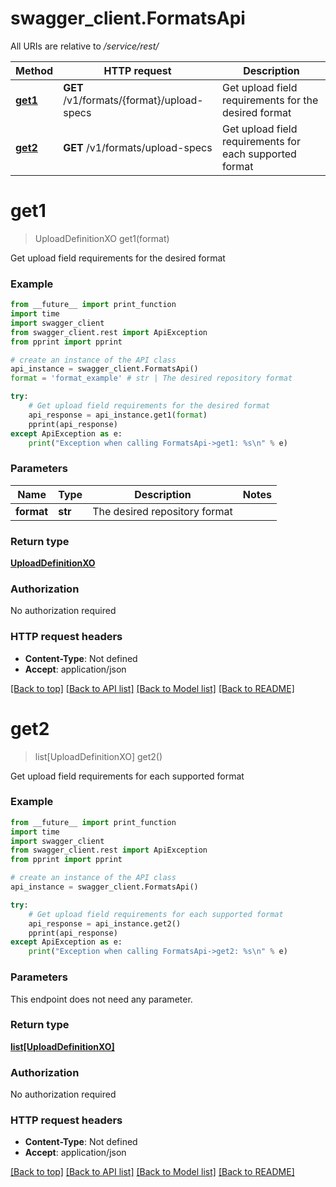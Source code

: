 # swagger_client.FormatsApi

All URIs are relative to */service/rest/*

Method | HTTP request | Description
------------- | ------------- | -------------
[**get1**](FormatsApi.md#get1) | **GET** /v1/formats/{format}/upload-specs | Get upload field requirements for the desired format
[**get2**](FormatsApi.md#get2) | **GET** /v1/formats/upload-specs | Get upload field requirements for each supported format

# **get1**
> UploadDefinitionXO get1(format)

Get upload field requirements for the desired format

### Example
```python
from __future__ import print_function
import time
import swagger_client
from swagger_client.rest import ApiException
from pprint import pprint

# create an instance of the API class
api_instance = swagger_client.FormatsApi()
format = 'format_example' # str | The desired repository format

try:
    # Get upload field requirements for the desired format
    api_response = api_instance.get1(format)
    pprint(api_response)
except ApiException as e:
    print("Exception when calling FormatsApi->get1: %s\n" % e)
```

### Parameters

Name | Type | Description  | Notes
------------- | ------------- | ------------- | -------------
 **format** | **str**| The desired repository format | 

### Return type

[**UploadDefinitionXO**](UploadDefinitionXO.md)

### Authorization

No authorization required

### HTTP request headers

 - **Content-Type**: Not defined
 - **Accept**: application/json

[[Back to top]](#) [[Back to API list]](../README.md#documentation-for-api-endpoints) [[Back to Model list]](../README.md#documentation-for-models) [[Back to README]](../README.md)

# **get2**
> list[UploadDefinitionXO] get2()

Get upload field requirements for each supported format

### Example
```python
from __future__ import print_function
import time
import swagger_client
from swagger_client.rest import ApiException
from pprint import pprint

# create an instance of the API class
api_instance = swagger_client.FormatsApi()

try:
    # Get upload field requirements for each supported format
    api_response = api_instance.get2()
    pprint(api_response)
except ApiException as e:
    print("Exception when calling FormatsApi->get2: %s\n" % e)
```

### Parameters
This endpoint does not need any parameter.

### Return type

[**list[UploadDefinitionXO]**](UploadDefinitionXO.md)

### Authorization

No authorization required

### HTTP request headers

 - **Content-Type**: Not defined
 - **Accept**: application/json

[[Back to top]](#) [[Back to API list]](../README.md#documentation-for-api-endpoints) [[Back to Model list]](../README.md#documentation-for-models) [[Back to README]](../README.md)

